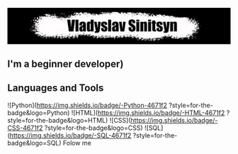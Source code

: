 ![Header](https://github.com/Pontiley24/Pontiley24/blob/main/Assets/%D0%90%D0%B1%D1%81%D1%82%D1%80%D0%B0%D0%BA%D1%86%D0%B8%D1%8F1.jpg)

## I'm a beginner developer)

## Languages and Tools
![Python](https://img.shields.io/badge/-Python-4671f2
?style=for-the-badge&logo=Python)
![HTML](https://img.shields.io/badge/-HTML-4671f2
?style=for-the-badge&logo=HTML)
![CSS](https://img.shields.io/badge/-CSS-4671f2
?style=for-the-badge&logo=CSS)
![SQL](https://img.shields.io/badge/-SQL-4671f2
?style=for-the-badge&logo=SQL)
Folow me